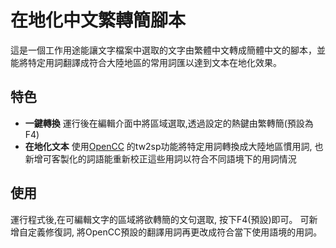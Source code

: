 # 在地化中文繁轉簡腳本
這是一個工作用途能讓文字檔案中選取的文字由繁體中文轉成簡體中文的腳本，並能將特定用詞翻譯成符合大陸地區的常用詞匯以達到文本在地化效果。

## 特色
+ **一鍵轉換** 運行後在編輯介面中將區域選取,透過設定的熱鍵由繁轉簡(預設為F4)
+ **在地化文本** 使用[OpenCC](https://github.com/BYVoid/OpenCC) 的tw2sp功能將特定用詞轉換成大陸地區慣用詞, 也新增可客製化的詞語能重新校正這些用詞以符合不同語境下的用詞情況

## 使用
運行程式後,在可編輯文字的區域將欲轉簡的文句選取, 按下F4(預設)即可。
可新增自定義修復詞, 將OpenCC預設的翻譯用詞再更改成符合當下使用語境的用詞。




